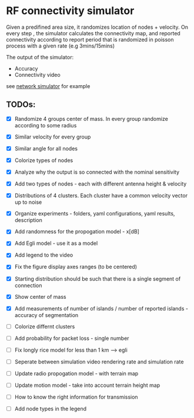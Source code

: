 # RF connectivity simulator

Given a predifined area size, it randomizes location of nodes + velocity.
On every step , the simulator calculates the connectivity map, and reported connectivity according to report period that is randomized in poisson process with a given rate (e.g 3mins/15mins)

The output of the simulator:
- Accuracy
- Connectivity video

see [network simulator](notebooks/network_simulator.ipynb) for example



## TODOs:

- [x] Randomize 4 groups center of mass. In every group randomize according to some radius
- [x] Similar velocity for every group
- [x] Similar angle for all nodes
- [x] Colorize types of nodes
- [x] Analyze why the output is so connected with the nominal sensitivity
- [x] Add two types of nodes - each with different antenna height & velocity
- [x] Distributions of 4 clusters. Each cluster have a common velocity vector up to noise
- [x] Organize experiments - folders, yaml configurations, yaml results, description
- [x] Add randomness for the propogation model - x[dB]
- [X] Add Egli model - use it as a model
- [x] Add legend to the video
- [x] Fix the figure display axes ranges (to be centered)
- [x] Starting distribution should be such that there is a single segment of connection

- [x] Show center of mass
- [x] Add measurements of number of islands / number of reported islands - accuracy of segmentation
- [ ] Colorize differnt clusters
- [ ] Add probability for packet loss - single number
- [ ] Fix longly rice model for less than 1 km --> egli
- [ ] Seperate between simulation video rendering rate and simulation rate

- [ ] Update radio propogation model - with terrain map
- [ ] Update motion model - take into account terrain height map


- [ ] How to know the right information for transmission
- [ ] Add node types in the legend


